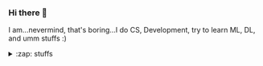 ### Hi there 👋
I am...nevermind, that's boring...I do CS, Development, try to learn ML, DL, and umm stuffs :) 
<!--
**kobi-2/kobi-2** is a ✨ _special_ ✨ repository because its `README.md` (this file) appears on your GitHub profile. -->

<details>
<summary>:zap: stuffs</summary>
- 🔭 I’m currently working on (as if): a dsp project 😑 <br>
- 🌱 I’m currently learning (if i get anytime after all the rest i take 😛):  web dev <br>
- 👯 I’m looking to (ehem) collaborate on : almost anything exciting 😅  <br>
<!-- - 🤔 I’m looking for help with ... -->
- 🍕 My current interests (except eating pizza) are: ML, NLP, HCI  <br>
- 💬 (Don't) Ask me about: anything  <br>
- 📫 How to reach me: send a raven maybe? or maybe just an email at [almushabbir@iut-dhaka.edu](almushabbir@iut-dhaka.edu)  <br>
<!-- - ⚡ Fun fact: ... --> 

- 🧮 Some langauge/tools i know (to show off😎): 🐍 ☕ c c++ c# Kotlin (couldn't find any emojis for these 😏) <br>
 </details> 
